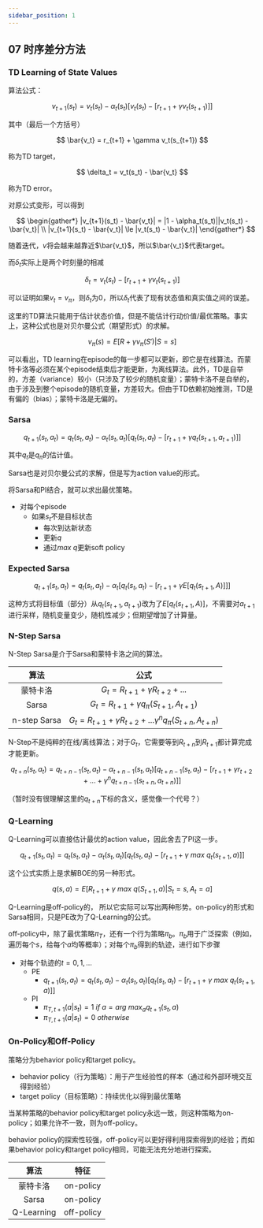 ```yaml
---
sidebar_position: 1
---
```


## 07 时序差分方法

### TD Learning of State Values

算法公式：  

$$
v_{t+1}(s_t) =  v_{t}(s_t) - \alpha_t(s_t)[v_t(s_t) - [r_{t+1} + \gamma v_t(s_{t+1})]]
$$

其中（最后一个方括号）

$$
\bar{v_t} = r_{t+1} + \gamma v_t(s_{t+1})
$$

称为TD target，  

$$
\delta_t = v_t(s_t) - \bar{v_t}
$$

称为TD error。

对原公式变形，可以得到  

$$
\begin{gather*}
|v_{t+1}(s_t) - \bar{v_t}| = |1 - \alpha_t(s_t)||v_t(s_t) - \bar{v_t}| \\
|v_{t+1}(s_t) - \bar{v_t}| \le |v_t(s_t) - \bar{v_t}|
\end{gather*}
$$

随着迭代，$v$将会越来越靠近$\bar{v_t}$，所以$\bar{v_t}$代表target。

而$\delta_t$实际上是两个时刻量的相减  

$$
\delta_t = v_t(s_t) - [r_{t+1} + \gamma v_t(s_{t+1})]
$$

可以证明如果$v_t = v_\pi$，则$\delta_t$为0，所以$\delta_t$代表了现有状态值和真实值之间的误差。

这里的TD算法只能用于估计状态价值，但是不能估计行动价值/最优策略。事实上，这种公式也是对贝尔曼公式（期望形式）的求解。  

$$
v_\pi(s) = E[R + \gamma v_\pi(S\prime)|S=s]
$$

可以看出，TD learning在episode的每一步都可以更新，即它是在线算法。而蒙特卡洛等必须在某个episode结束后才能更新，为离线算法。此外，TD是自举的，方差（variance）较小（只涉及了较少的随机变量）；蒙特卡洛不是自举的，由于涉及到整个episode的随机变量，方差较大。但由于TD依赖初始推测，TD是有偏的（bias）；蒙特卡洛是无偏的。

### Sarsa

$$
q_{t+1}(s_t,a_t)=q_t(s_t, a_t) - \alpha_t(s_t, a_t)[q_t(s_t, a_t) - [r_{t+1} + \gamma q_t(s_{t+1}, a_{t+1})]]
$$

其中$q_t$是$q_\pi$的估计值。

Sarsa也是对贝尔曼公式的求解，但是写为action value的形式。

将Sarsa和PI结合，就可以求出最优策略。  

- 对每个episode
    - 如果$s_t$不是目标状态
        - 每次到达新状态
        - 更新$q$
        - 通过$max~q$更新soft policy

### Expected Sarsa

$$
q_{t+1}(s_t, a_t)=q_t(s_t, a_t) - \alpha_t[q_t(s_t, a_t) - [r_{t+1} + \gamma E[q_t(s_{t+1},A)]]]
$$

这种方式将目标值（部分）从$q_t(s_{t+1}, a_{t+1})$改为了$E[q_t(s_{t+1},A)]$，不需要对$a_{t+1}$进行采样，随机变量变少，随机性减少；但期望增加了计算量。

### N-Step Sarsa

N-Step Sarsa是介于Sarsa和蒙特卡洛之间的算法。

|算法|公式|
|:-:|:-:|
|蒙特卡洛|$G_t = R_{t+1} + \gamma R_{t+2} + ...$|
|Sarsa|$G_t = R_{t+1} + \gamma q_\pi(S_{t+1}, A_{t+1})$|
|n-step Sarsa|$G_t = R_{t+1} + \gamma R_{t+2} + ... \gamma^n q_\pi(S_{t+n}, A_{t+n})$|

N-Step不是纯粹的在线/离线算法；对于$G_t$，它需要等到$R_{t+n}$到$R_{t+1}$都计算完成才能更新。  

$$
q_{t+n}(s_t, a_t) = q_{t+n-1}(s_t, a_t) - \alpha_{t+n-1}(s_t, a_t)[q_{t+n-1}(s_t, a_t) - [r_{t+1} + \gamma r_{t+2} + ... + \gamma^n q_{t+n-1}(s_{t+n}, a_{t+n})]]
$$

（暂时没有很理解这里的$q_{t+n}$下标的含义，感觉像一个代号？）

### Q-Learning

Q-Learning可以直接估计最优的action value，因此舍去了PI这一步。  

$$
q_{t+1}(s_t, a_t) = q_t(s_t, a_t) - \alpha_t(s_t, a_t)[q_t(s_t, a_t) - [r_{t+1} + \gamma~max~q_t(s_{t+1}, a)]]
$$

这个公式实质上是求解BOE的另一种形式。

$$
q(s,a) = E[R_{t+1} + \gamma~max~q(S_{t+1}, a)|S_{t}=s, A_t = a]
$$

Q-Learning是off-policy的， 所以它实际可以写出两种形势。on-policy的形式和Sarsa相同，只是PE改为了Q-Learning的公式。  

off-policy中，除了最优策略$\pi_T$，还有一个行为策略$\pi_b$。$\pi_b$用于广泛探索（例如，遍历每个$s$，给每个$a$均等概率）；对每个$\pi_b$得到的轨迹，进行如下步骤  

- 对每个轨迹的$t=0,1,...$
    - PE
        - $q_{t+1}(s_t, a_t) = q_t(s_t, a_t) - \alpha_t(s_t, a_t)[q_t(s_t, a_t) - [r_{t+1} + \gamma~max~q_t(s_{t+1}, a)]]$
    - PI
        - $\pi_{T, t+1}(a|s_t) = 1~if~a = arg~max_aq_{t+1}(s_t, a)$
        - $\pi_{T, t+1}(a|s_t) = 0~otherwise$

### On-Policy和Off-Policy

策略分为behavior policy和target policy。

- behavior policy（行为策略）：用于产生经验性的样本（通过和外部环境交互得到经验）
- target policy（目标策略）：持续优化以得到最优策略 

当某种策略的behavior policy和target policy永远一致，则这种策略为on-policy；如果允许不一致，则为off-policy。

behavior policy的探索性较强，off-policy可以更好得利用探索得到的经验；而如果behavior policy和target policy相同，可能无法充分地进行探索。

|算法|特征|
|:-:|:-:|
|蒙特卡洛|on-policy|
|Sarsa|on-policy|
|Q-Learning|off-policy|